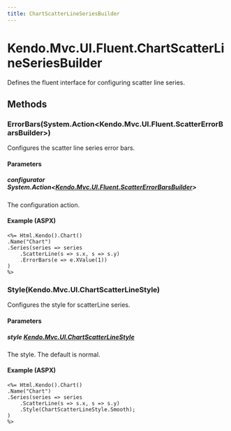 ```yaml
---
title: ChartScatterLineSeriesBuilder
---
```


# Kendo.Mvc.UI.Fluent.ChartScatterLineSeriesBuilder
Defines the fluent interface for configuring scatter line series.




## Methods


### ErrorBars(System.Action\<Kendo.Mvc.UI.Fluent.ScatterErrorBarsBuilder\>)
Configures the scatter line series error bars.


#### Parameters

##### configurator System.Action<[Kendo.Mvc.UI.Fluent.ScatterErrorBarsBuilder](/api/wrappers/aspnet-mvc/Kendo.Mvc.UI.Fluent/ScatterErrorBarsBuilder)>
The configuration action.




#### Example (ASPX)
    <%= Html.Kendo().Chart()
    .Name("Chart")
    .Series(series => series
        .ScatterLine(s => s.x, s => s.y)
        .ErrorBars(e => e.XValue(1))
    )
    %>


### Style(Kendo.Mvc.UI.ChartScatterLineStyle)
Configures the style for scatterLine series.


#### Parameters

##### style [Kendo.Mvc.UI.ChartScatterLineStyle](/api/wrappers/aspnet-mvc/Kendo.Mvc.UI/ChartScatterLineStyle)
The style. The default is normal.




#### Example (ASPX)
    <%= Html.Kendo().Chart()
    .Name("Chart")
    .Series(series => series
        .ScatterLine(s => s.x, s => s.y)
        .Style(ChartScatterLineStyle.Smooth);
    )
    %>



